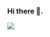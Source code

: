 ### Hi there 👋.

![](https://github-readme-stats.vercel.app/api?username=sterryn261&show_icons=true&theme=tokyonight)
